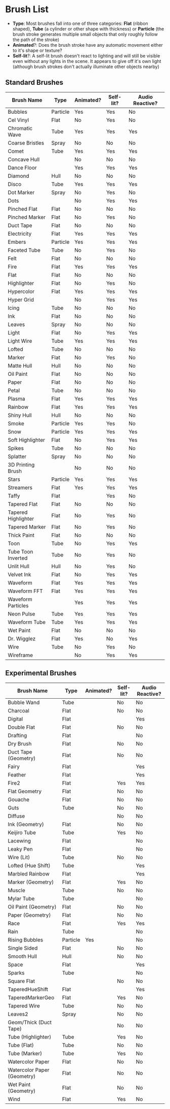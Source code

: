 # Brush List

* **Type**: Most brushes fall into one of three categories: **Flat** (ribbon shaped), **Tube** (a cylinder or other shape with thickness) or **Particle** (the brush stroke generates multiple small objects that only roughly follow the path of the stroke)
* **Animated**?: Does the brush stroke have any automatic movement either to it's shape or texture?
* **Self-lit**?: A self-lit brush doesn't react to lighting and will still be visible even without any lights in the scene. It appears to give off it's own light (although brush strokes don't actually illuminate other objects nearby)

## Standard Brushes

| Brush Name          | Type     | Animated? | Self-lit? | Audio Reactive? |
| ------------------- | -------- | --------- | --------- | --------------- |
| Bubbles             | Particle | Yes       | Yes       | No              |
| Cel Vinyl           | Flat     | No        | Yes       | No              |
| Chromatic Wave      | Tube     | Yes       | Yes       | Yes             |
| Coarse Bristles     | Spray    | No        | No        | No              |
| Comet               | Tube     | Yes       | Yes       | Yes             |
| Concave Hull        |          | No        | No        | No              |
| Dance Floor         |          | Yes       | Yes       | Yes             |
| Diamond             | Hull     | No        | No        | No              |
| Disco               | Tube     | Yes       | Yes       | Yes             |
| Dot Marker          | Spray    | No        | Yes       | No              |
| Dots                |          | No        | Yes       | Yes             |
| Pinched Flat        | Flat     | No        | No        | No              |
| Pinched Marker      | Flat     | No        | Yes       | No              |
| Duct Tape           | Flat     | No        | No        | No              |
| Electricity         | Flat     | Yes       | Yes       | Yes             |
| Embers              | Particle | Yes       | Yes       | Yes             |
| Faceted Tube        | Tube     | No        | Yes       | No              |
| Felt                | Flat     | No        | No        | No              |
| Fire                | Flat     | Yes       | Yes       | Yes             |
| Flat                | Flat     | No        | No        | No              |
| Highlighter         | Flat     | No        | Yes       | No              |
| Hypercolor          | Flat     | Yes       | Yes       | Yes             |
| Hyper Grid          |          | No        | Yes       | Yes             |
| Icing               | Tube     | No        | No        | No              |
| Ink                 | Flat     | No        | No        | No              |
| Leaves              | Spray    | No        | No        | No              |
| Light               | Flat     | No        | Yes       | Yes             |
| Light Wire          | Tube     | Yes       | Yes       | Yes             |
| Lofted              | Tube     | No        | No        | No              |
| Marker              | Flat     | No        | Yes       | No              |
| Matte Hull          | Hull     | No        | No        | No              |
| Oil Paint           | Flat     | No        | No        | No              |
| Paper               | Flat     | No        | No        | No              |
| Petal               | Tube     | No        | No        | No              |
| Plasma              | Flat     | Yes       | Yes       | Yes             |
| Rainbow             | Flat     | Yes       | Yes       | Yes             |
| Shiny Hull          | Hull     | No        | No        | No              |
| Smoke               | Particle | Yes       | Yes       | No              |
| Snow                | Particle | Yes       | Yes       | Yes             |
| Soft Highlighter    | Flat     | No        | Yes       | Yes             |
| Spikes              | Tube     | No        | No        | No              |
| Splatter            | Spray    | No        | No        | No              |
| 3D Printing Brush   |          | No        | No        | No              |
| Stars               | Particle | Yes       | Yes       | Yes             |
| Streamers           | Flat     | Yes       | Yes       | Yes             |
| Taffy               | Flat     |           | Yes       | No              |
| Tapered Flat        | Flat     | No        | No        | No              |
| Tapered Highlighter | Flat     | No        | Yes       | No              |
| Tapered Marker      | Flat     | No        | Yes       | No              |
| Thick Paint         | Flat     | No        | No        | No              |
| Toon                | Tube     | No        | Yes       | Yes             |
| Tube Toon Inverted  | Tube     | No        | Yes       | No              |
| Unlit Hull          | Hull     | No        | Yes       | No              |
| Velvet Ink          | Flat     | No        | Yes       | Yes             |
| Waveform            | Flat     | Yes       | Yes       | Yes             |
| Waveform FFT        | Flat     | Yes       | Yes       | Yes             |
| Waveform Particles  |          | Yes       | Yes       | Yes             |
| Neon Pulse          | Tube     | Yes       | Yes       | Yes             |
| Waveform Tube       | Tube     | Yes       | Yes       | Yes             |
| Wet Paint           | Flat     | No        | No        | No              |
| Dr. Wigglez         | Flat     | Yes       | No        | Yes             |
| Wire                | Tube     | No        | Yes       | No              |
| Wireframe           |          | No        | Yes       | Yes             |

## Experimental Brushes

| Brush Name                  | Type     | Animated? | Self-lit? | Audio Reactive? |
| --------------------------- | -------- | --------- | --------- | --------------- |
| Bubble Wand                 | Tube     |           | No        | No              |
| Charcoal                    | Flat     |           | No        | No              |
| Digital                     | Flat     |           |           | Yes             |
| Double Flat                 | Flat     |           | No        | No              |
| Drafting                    | Flat     |           |           | No              |
| Dry Brush                   | Flat     |           | No        | No              |
| Duct Tape (Geometry)        | Flat     |           | No        | No              |
| Fairy                       | Flat     |           |           | Yes             |
| Feather                     | Flat     |           |           | Yes             |
| Fire2                       | Flat     |           | Yes       | Yes             |
| Flat Geometry               | Flat     |           | No        | No              |
| Gouache                     | Flat     |           | No        | No              |
| Guts                        | Tube     |           | No        | No              |
| Diffuse                     |          |           | No        | No              |
| Ink (Geometry)              | Flat     |           | No        | No              |
| Keijiro Tube                | Tube     |           | Yes       | No              |
| Lacewing                    | Flat     |           |           | No              |
| Leaky Pen                   | Flat     |           |           | No              |
| Wire (Lit)                  | Tube     |           | No        | No              |
| Lofted (Hue Shift)          | Tube     |           |           | Yes             |
| Marbled Rainbow             | Flat     |           |           | Yes             |
| Marker (Geometry)           | Flat     |           | Yes       | No              |
| Muscle                      | Tube     |           | No        | No              |
| Mylar Tube                  | Tube     |           |           | No              |
| Oil Paint (Geometry)        | Flat     |           | No        | No              |
| Paper (Geometry)            | Flat     |           | No        | No              |
| Race                        | Flat     |           | Yes       | Yes             |
| Rain                        | Tube     |           |           | No              |
| Rising Bubbles              | Particle | Yes       |           | No              |
| Single Sided                | Flat     |           | No        | No              |
| Smooth Hull                 | Hull     |           | No        | No              |
| Space                       | Flat     |           |           | Yes             |
| Sparks                      | Tube     |           |           | No              |
| Square Flat                 |          |           | No        | No              |
| TaperedHueShift             | Flat     |           |           | Yes             |
| TaperedMarkerGeo            | Flat     |           | Yes       | No              |
| Tapered Wire                | Tube     |           | No        | No              |
| Leaves2                     | Spray    |           | No        | No              |
| Geom/Thick (Duct Tape)      |          |           | No        | No              |
| Tube (Highlighter)          | Tube     |           | Yes       | No              |
| Tube (Flat)                 | Tube     |           | No        | No              |
| Tube (Marker)               | Tube     |           | Yes       | No              |
| Watercolor Paper            | Flat     |           | No        | No              |
| Watercolor Paper (Geometry) | Flat     |           | No        | No              |
| Wet Paint (Geometry)        | Flat     |           | No        | No              |
| Wind                        | Flat     |           | Yes       | No              |
